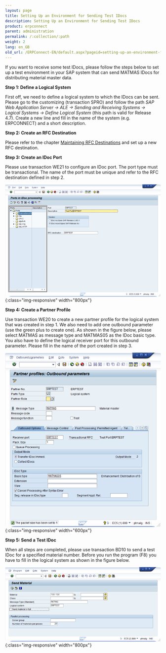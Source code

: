 ```yaml
---
layout: page
title: Setting Up an Environment for Sending Test IDocs 
description: Setting Up an Environment for Sending Test IDocs 
product: erpconnect
parent: administration
permalink: /:collection/:path
weight: 2
lang: en_GB
old_url: /ERPConnect-EN/default.aspx?pageid=setting-up-an-environment-for-sending-test-idocs
---
```


If you want to receive some test IDocs, please follow the steps below to set up a test environment in your SAP system that can send MATMAS IDocs for distributing material master data. 


**Step 1: Define a Logical System**

First off, we need to define a logical system to which the IDocs can be sent. Please go to the customizing (transaction SPRO) and follow the path *SAP Web Application Server -> ALE -> Sending and Receiving Systems -> Logical Systems -> Define Logical System* (this path is valid for Release 4.7). Create a new line and fill in the name of the system (e.g. ERPCONNECT) and a short description.

**Step 2: Create an RFC Destination**

Please refer to the chapter [Maintaining RFC Destinations]() and set up a new RFC destination.

**Step 3: Create an IDoc Port**

Please use transaction WE21 to configure an IDoc port. The port type must be transactional. The name of the port must be unique and refer to the RFC destination defined in step 2. 

![IDoc-Test-Environment_001](/img/content/IDoc-Test-Environment_001.png){:class="img-responsive" width="800px"}

**Step 4: Create a Partner Profile**

Use transaction WE20 to create a new partner profile for the logical system that was created in step 1. We also need to add one outbound parameter (use the green plus to create one). As shown in the figure below, please select MATMAS as message type and MATMAS05 as the IDoc basic type. You also have to define the logical receiver port for this outbound parameter. Please fill in the name of the port created in step 3.

![IDoc-Test-Environment_002](/img/content/IDoc-Test-Environment_002.png){:class="img-responsive" width="600px"}

**Step 5: Send a Test IDoc**

When all steps are completed, please use transaction BD10 to send a test IDoc for a specified material number. Before you run the program (F8) you have to fill in the logical system as shown in the figure below.

![IDoc-Test-Environment_003](/img/content/IDoc-Test-Environment_003.png){:class="img-responsive" width="800px"}


